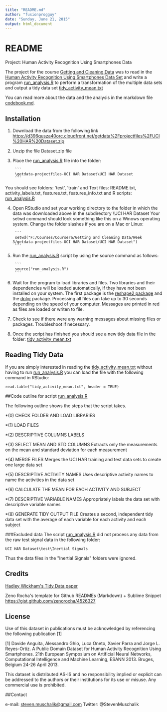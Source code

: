 ```yaml
---
title: "README.md"
author: "fusionprogguy"
date: "Sunday, June 21, 2015"
output: html_document
---
```


# README

Project: Human Activity Recognition Using Smartphones Data

The project for the course [Getting and Cleaning Data](https://www.coursera.org/course/getdata) was to read in the [Human Activity Recognition Using Smartphones Data Set](http://archive.ics.uci.edu/ml/datasets/Human+Activity+Recognition+Using+Smartphones) and write a program [run_analysis.R](run_analysis.R) to perform a transformation of the multiple data sets and output a tidy data set [tidy_activity_mean.txt](tidy_activity_mean.txt)

You can read more about the data and the analysis in the markdown file [codebook.md](codebook.md).

## Installation

1. Download the data from the following link
https://d396qusza40orc.cloudfront.net/getdata%2Fprojectfiles%2FUCI%20HAR%20Dataset.zip 

2. Unzip the file Dataset.zip file

3. Place the [run_analysis.R](run_analysis.R) file into the folder:

        ```
        \getdata-projectfiles-UCI HAR Dataset\UCI HAR Dataset
        ```
You should see folders: 'test', 'train' and 
Text files: README.txt, activity_labels.txt, features.txt, features_info.txt and
R scripts: [run_analysis.R](run_analysis.R)

4. Open RStudio and set your working directory to the folder in which the data was downloaded above in the subdirectory \UCI HAR Dataset
Your setwd command should look something like this on a Winows operating system. Change the folder slashes if you are on a Mac or Linux:

        ```
        setwd("F:/Courses/Coursera/Getting and Cleaning Data/Week 3/getdata-projectfiles-UCI HAR Dataset/UCI HAR Dataset")
        ```

5. Run the [run_analysis.R](run_analysis.R) script by using the source command as follows:

        ```
        source("run_analysis.R")
        ```

6. Wait for the program to load libraries and files. Two libraries and their dependencies will be loaded automatically, if they have not been installed on your system. The first package is the [reshape2 package](http://cran.r-project.org/web/packages/reshape2/index.html) and the [dplyr](http://cran.r-project.org/web/packages/dplyr) package.
Processing all files can take up to 30 seconds depending on the speed of your computer. Messages are printed in red as files are loaded or writen to file.

7. Check to see if there were any warning messages about missing files or packages. Troubleshoot if necessary.

8. Once the script has finished you should see a new tidy data file in the folder:
[tidy_activity_mean.txt](tidy_activity_mean.txt)

## Reading Tidy Data
If you are simply interested in reading the [tidy_activity_mean.txt](tidy_activity_mean.txt) without having to run [run_analysis.R](run_analysis.R) you can load the file with the following command in RStudio:

```{r}
read.table("tidy_activity_mean.txt", header = TRUE)
```

##Code outline for script [run_analysis.R](run_analysis.R)

The following outline shows the steps that the script takes.

*(0) CHECK FOLDER AND LOAD LIBRARIES

*(1) LOAD FILES

*(2) DESCRIPTIVE COLUMNS LABELS

*(3) SELECT MEAN AND STD COLUMNS
      Extracts only the measurements on the mean and standard deviation for each measurement

*(4) MERGE FILES
      Merges the UCI HAR training and test data sets to create one large data set

*(5) DESCRIPTIVE ACTIVITY NAMES
      Uses descriptive activity names to name the activities in the data set

*(6) CALCULATE THE MEAN FOR EACH ACTIVITY AND SUBJECT

*(7) DESCRIPTIVE VARIABLE NAMES
      Appropriately labels the data set with descriptive variable names

*(8) GENERATE TIDY OUTPUT FILE
      Creates a second, independent tidy data set with the average of each variable for each activity and each subject

###Excluded data
The script [run_analysis.R](run_analysis.R) did not process any data from the raw test signal data in the following folder:

```
UCI HAR Dataset\test\Inertial Signals 
```

Thus the data files in the "Inertial Signals" folders were ignored.

## Credits

[Hadley Wickham's Tidy Data paper](http://vita.had.co.nz/papers/tidy-data.pdf)

Zeno Rocha's template for Github READMEs (Markdown) + Sublime Snippet
https://gist.github.com/zenorocha/4526327

## License

Use of this dataset in publications must be acknowledged by referencing the following publication [1] 

[1] Davide Anguita, Alessandro Ghio, Luca Oneto, Xavier Parra and Jorge L. Reyes-Ortiz. A Public Domain Dataset for Human Activity Recognition Using Smartphones. 21th European Symposium on Artificial Neural Networks, Computational Intelligence and Machine Learning, ESANN 2013. Bruges, Belgium 24-26 April 2013. 

This dataset is distributed AS-IS and no responsibility implied or explicit can be addressed to the authors or their institutions for its use or misuse. Any commercial use is prohibited.

##Contact

e-mail: steven.muschalik@gmail.com
Twitter: @StevenMuschalik